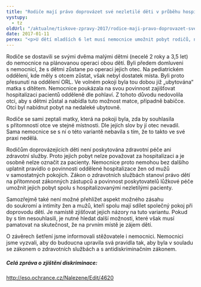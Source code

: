 ```yaml
---
title: "Rodiče mají právo doprovázet své nezletilé děti v průběhu hospitalizace"
vystupy:
  - tz
oldUrl: "/aktualne/tiskove-zpravy-2017/rodice-maji-pravo-doprovazet-sve-nezletile-deti-v-prubehu-hospitalizace"
date: 2017-01-11
perex: "<p>U dětí mladších 6 let musí nemocnice umožnit pobyt rodičů, nebo zákonných zástupců, a to bez ohledu na pohlaví rodičů. Tato povinnost vyplývá ze zákona o zdravotních službách. Bohužel jsme řešili případ, kdy nemocnice odmítla poskytnout pobyt s dvěma malými dětmi jejich otci. Za přijatelný považovala pouze pobyt matky nebo babičky. Takový postup však odporuje právu na rovné zacházení. </p>"
---
```


<!-- imported from the old website -->

<p>Rodiče se dostavili se svými dvěma malými dětmi (necelé 2 roky a 3,5 let) do nemocnice na plánovanou operaci obou dětí. Byli předem domluveni s nemocnicí, že s dětmi zůstane po operaci jejich otec. Na pediatrickém oddělení, kde měly s otcem zůstat, však nebyl dostatek místa. Byli proto přesunutí na oddělení ORL. Ve volném pokoji byla tou dobou již „ubytována“ matka s dítětem. Nemocnice poukázala na svou povinnost zajišťovat hospitalizaci pacientů odděleně dle pohlaví. Z tohoto důvodu nedovolila otci, aby s dětmi zůstal a nabídla tuto možnost matce, případně babičce. Otci byl nabídnut pobyt na nedaleké ubytovně. </p> <p>Rodiče se sami zeptali matky, která na pokoji byla, zda by souhlasila s přítomností otce ve stejné místnosti. Dle jejích slov by jí otec nevadil. Sama nemocnice se s ní o této variantě nebavila s tím, že to takto ve své praxi nedělá. </p> <p>Rodičům doprovázejících děti není poskytována zdravotní péče ani zdravotní služby. Proto jejich pobyt nelze považovat za hospitalizaci a je osobně nelze označit za pacienty. Nemocnice proto nemohou bez dalšího uplatnit pravidlo o povinnosti oddělené hospitalizace žen od mužů v samostatných pokojích. Zákon o zdravotních službách stanoví právo dětí na přítomnost zákonných zástupců a povinnost poskytovatelů lůžkové péče umožnit jejich pobyt spolu s hospitalizovanými nezletilými pacienty. </p> <p>Samozřejmě také není možné přehlížet aspekt možného zásahu do soukromí a intimity žen a mužů, kteří spolu mají sdílet společný pokoj při doprovodu dětí. Je namístě zjišťovat jejich názory na tuto variantu. Pokud by s tím nesouhlasili, je nutné hledat další možnosti, které však musí pamatovat na skutečnost, že na prvním místě je zájem dětí.</p> <p>O závěrech šetření jsme informovali stěžovatele i nemocnici. Nemocnici jsme vyzvali, aby do budoucna upravila svá pravidla tak, aby byla v souladu se zákonem o zdravotních službách a s antidiskriminačním zákonem. </p><h5>Celá zpráva o zjištění diskriminace:</h5><p><a title="Otevření do nového okna" href="http://eso.ochrance.cz/Nalezene/Edit/4620" target="_blank">http://eso.ochrance.cz/Nalezene/Edit/4620</a> </p>
